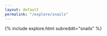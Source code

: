 ```yaml
---
layout: default
permalink: "/explore/snails"
---
```


<link rel="stylesheet" type="text/css" href="/static/css/explore.css">
{% include explore.html subreddit="snails" %}
